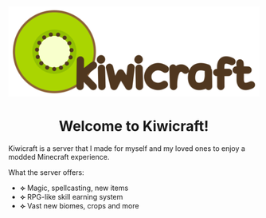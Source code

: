 <p align="center"> <img src="/kiwicraft.png"></p>
<h1 align="center">Welcome to Kiwicraft!</h1>Kiwicraft is a server that I made for myself and my loved ones to enjoy a modded Minecraft experience.</p>

What the server offers:
- **⟣** Magic, spellcasting, new items
- **⟣** RPG-like skill earning system
- **⟣** Vast new biomes, crops and more

